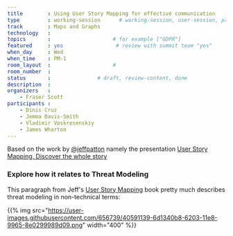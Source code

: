 ```yaml
---
title        : Using User Story Mapping for effective communication
type         : working-session      # working-session, user-session, product-session
track        : Maps and Graphs
technology   :
topics       :                    # for example ["GDPR"]
featured     : yes                 # review with summit team "yes"
when_day     : Wed
when_time    : PM-1
room_layout  :                    #
room_number  :
status       :               # draft, review-content, done
description  :
organizers   :
    - Fraser Scott
participants :
    - Dinis Cruz
    - Jemma Davis-Smith
    - Vladimir Voskresenskiy
    - James Wharton
---
```



Based on the work by [@jeffpatton](https://twitter.com/jeffpatton) namely the
presentation [User Story Mapping, Discover the whole story](https://www.slideshare.net/jeffpatton/user-story-mapping-discovery-the-whole-story)

### Explore how it relates to Threat Modeling

This paragraph from Jeff's [User Story Mapping](https://www.amazon.co.uk/User-Story-Mapping-Discover-Product/dp/1491904909/) book pretty much describes threat modeling in non-technical terms:

{{% img src="https://user-images.githubusercontent.com/656739/40591139-6d1340b8-6203-11e8-9965-8e0299989d09.png"
        width="400" %}}

<!--(add intro)

## WHY

(...)

## What

(...)

## Outcomes

(...)

## References

(...)


## Previous-->
